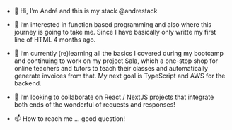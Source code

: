 - 👋 Hi, I’m André and this is my stack @andrestack
  
- 👀 I’m interested in function based programming and also where this journey is going to take me. Since I have basically only writte my first line of HTML 4 months ago.
  
- 🌱 I’m currently (re)learning all the basics I covered during my bootcamp and continuing to work on my project Sala, which a one-stop shop for online teachers and tutors to teach their classes and automatically generate invoices from that.
  My next goal is TypeScript and AWS for the backend.
  
- 💞️ I’m looking to collaborate on React / NextJS projects that integrate both ends of the wonderful of requests and responses!
  
- 📫 How to reach me ... good question!
  

<!---
andrestack/andrestack is a ✨ special ✨ repository because its `README.md` (this file) appears on your GitHub profile.
You can click the Preview link to take a look at your changes.
--->
